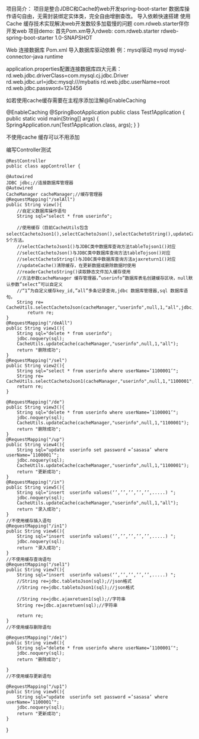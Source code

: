 项目简介：
项目是整合JDBC和Cache的web开发spring-boot-starter
数据库操作语句自由，无需封装绑定实体类，完全自由增删查改。
导入依赖快速搭建
使用Cache 缓存技术实现解决web开发数较多加载慢的问题
com.rdweb.starter伴你开发web
项目demo:
   首先Pom.xm导入rdweb:
   <dependency>
       <groupId>com.rdweb.starter</groupId>
       <artifactId>rdweb-spring-boot-starter</artifactId>
       <version>1.0-SNAPSHOT</version>
   </dependency>

   Web 连接数据库
   Pom.xml 导入数据库驱动依赖
   例：mysql驱动
   <dependency>
       <groupId>mysql</groupId>
       <artifactId>mysql-connector-java</artifactId>
       <scope>runtime</scope>
   </dependency>

application.properties配置连接数据库四大元素：
rd.web.jdbc.driverClass=com.mysql.cj.jdbc.Driver
rd.web.jdbc.url=jdbc:mysql:///mybatis
rd.web.jdbc.userName=root
rd.web.jdbc.password=123456


如若使用cache缓存需要在主程序添加注解@EnableCaching

@EnableCaching
@SpringBootApplication
public class Test1Application {
    public static void main(String[] args) {
        SpringApplication.run(Test1Application.class, args);
    }
}

不使用cache 缓存可以不用添加

编写Controller测试
    
    @RestController
    public class appController {

    @Autowired
    JDBC jdbc;//连接数据库管理器
    @Autowired
    CacheManager cacheManager;//缓存管理器
    @RequestMapping("/selAll")
    public String view(){
        //自定义数据库操作语句
        String sql="select * from userinfo";

        //使用缓存（目前CacheUtils包含selectCachetoJson1(),selectCachetoJson(),selectCachetoString(),updateCache(),readerCachetoString()。5个方法。
        //selectCachetoJson1()与JDBC类中数据库查询方法tableTojson1()对应
        //selectCachetoJson()与JDBC类中数据库查询方法tableTojson()对应
        //selectCachetoString()与JDBC类中数据库查询方法ajaxreturn1()对应
        //updateCache()清除缓存，在更新数据或删除数据时使用
        //readerCachetoString()读取静态文件加入缓存使用
        //方法参数cacheManager 缓存管理器，”userinfo”数据库表名创建缓存区块，null默认参数”select”可以自定义
        //“1”为自定义缓存key_id,”all”多条记录查询,jdbc 数据库管理器,sql 数据库语句。
        String re= CacheUtils.selectCachetoJson(cacheManager,"userinfo",null,1,"all",jdbc,sql);
            return re;
    }
    @RequestMapping("/deAll")
    public String view1(){
        String sql="delete * from userinfo";
        jdbc.noquery(sql);
        CacheUtils.updateCache(cacheManager,"userinfo",null,1,"all");
        return "删除成功";
    }
    @RequestMapping("/sel")
    public String view2(){
        String sql="select * from userinfo where userName=’1100001’";
        String re= CacheUtils.selectCachetoJson1(cacheManager,"userinfo",null,1,"1100001",jdbc,sql);
        return re;
    }

    @RequestMapping("/de")
    public String view3(){
        String sql="delete * from userinfo where userName=’1100001’"; 
        jdbc.noquery(sql);
        CacheUtils.updateCache(cacheManager,"userinfo",null,1,"1100001");
        return "删除成功";
    }
    @RequestMapping("/up")
    public String view4(){
        String sql="update  userinfo set password =’sasasa’ where userName=’1100001’";
        jdbc.noquery(sql);
        CacheUtils.updateCache(cacheManager,"userinfo",null,1,"1100001");
        return "更新成功";
    }
    @RequestMapping("/in")
    public String view5(){
        String sql="insert  userinfo values(‘’,’’,’’,’’,’’,.....) ";
        jdbc.noquery(sql);
        CacheUtils.updateCache(cacheManager,"userinfo",null,1,"all");
        return "录入成功";
    }
    //不使用缓存插入语句
    @RequestMapping("/in1")
    public String view6(){
        String sql="insert  userinfo values(‘’,’’,’’,’’,’’,.....) ";
        jdbc.noquery(sql);
        return "录入成功";
    }
    //不使用缓存查询语句
    @RequestMapping("/sel1")
    public String view7(){
        String sql="insert  userinfo values(‘’,’’,’’,’’,’’,.....) ";
        //String re=jdbc.tabletoJson(sql);//json格式
        //String re=jdbc.tabletoJson1(sql);//json格式

        //String re=jdbc.ajaxretuen1(sql);//字符串
        String re=jdbc.ajaxretuen(sql);//字符串

        return re;
    }
    //不使用缓存删除语句

    @RequestMapping("/de1")
    public String view8(){
        String sql="delete * from userinfo where userName=’1100001’"; 
        jdbc.noquery(sql);
        return "删除成功";

    }
    //不使用缓存更新语句

    @RequestMapping("/up1")
    public String view9(){
        String sql="update  userinfo set password =’sasasa’ where userName=’1100001’";
        jdbc.noquery(sql);
        return "更新成功"; 
    }
}
